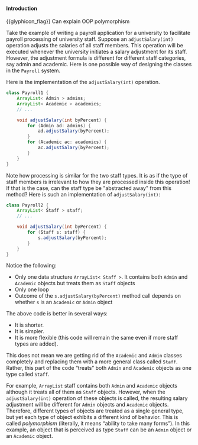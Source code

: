 <div id="title">

#### Introduction

</div>

<span id="prereqs"></span>

<span id="outcomes">{{glyphicon_flag}} Can explain OOP polymorphism</span>

<div id="body">

<tip-box type="primary">

<include src="../../../common/definitions.md#def-polymorphism" />

</tip-box>

Take the example of writing a payroll application for a university to facilitate payroll processing of university staff. Suppose an `adjustSalary(int)` operation adjusts the salaries of all staff members. This operation will be executed whenever the university initiates a salary adjustment for its staff. However, the adjustment formula is different for different staff categories, say admin and academic. Here is one possible way of designing the classes in the `Payroll` system.

Here is the implementation of the `adjustSalary(int)` operation.

```java
class Payroll1 {
    ArrayList< Admin > admins;
    ArrayList< Academic > academics;
    // ...

    void adjustSalary(int byPercent) {
        for (Admin ad: admins) {
            ad.adjustSalary(byPercent);
        }
        for (Academic ac: academics) {
            ac.adjustSalary(byPercent);
        }
    }
}
```

Note how processing is similar for the two staff types. It is as if the type of staff members is irrelevant to how they are processed inside this operation! If that is the case, can the staff type be "abstracted away" from this method? Here is such an implementation of `adjustSalary(int)`:


```java
class Payroll2 {
    ArrayList< Staff > staff;
    // ...

    void adjustSalary(int byPercent) {
        for (Staff s: staff) {
            s.adjustSalary(byPercent);
        }
    }
}
```

Notice the following:
* Only one data structure `ArrayList< Staff >`. It contains both `Admin` and `Academic` objects but treats them as `Staff` objects
* Only one loop
* Outcome of the `s.adjustSalary(byPercent)` method call depends on whether `s` is an `Academic` or `Admin` object


The above code is better in several ways:

* It is shorter.
* It is simpler.
* It is more flexible (this code will remain the same even if more staff types are added).


This does not mean we are getting rid of the `Academic` and `Admin` classes completely and replacing them with a more general class called `Staff`. Rather, this part of the code “treats” both `Admin` and `Academic` objects as one type called `Staff`.

For example, `ArrayList` staff contains both `Admin` and `Academic` objects although it treats all of them as `Staff` objects. However, when the `adjustSalary(int)` operation of these objects is called, the resulting salary adjustment will be different for `Admin` objects and `Academic` objects. Therefore, different types of objects are treated as a single general type, but yet each type of object exhibits a different kind of behavior. This is called _polymorphism_ (literally, it means “ability to take many forms”). In this example, an object that is perceived as type `Staff` can be an `Admin` object or an `Academic` object.


</div>

<div id="extras">
</div>